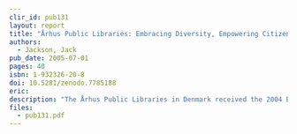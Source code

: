 ```yaml
---
clir_id: pub131
layout: report
title: "Århus Public Libraries: Embracing Diversity, Empowering Citizens in Denmark"
authors: 
  - Jackson, Jack
pub_date: 2005-07-01
pages: 40
isbn: 1-932326-20-8
doi: 10.5281/zenodo.7785188
eric:
description: "The Århus Public Libraries in Denmark received the 2004 Bill & Melinda Gates Access to Learning Award. This report focuses on the progress the Libraries have made in reaching out to immigrant and refugee communities with library services based on the latest in information technology."
files:
  - pub131.pdf
---
```

